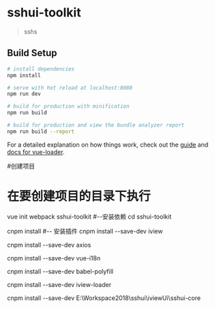 # sshui-toolkit

> sshs

## Build Setup

``` bash
# install dependencies
npm install

# serve with hot reload at localhost:8080
npm run dev

# build for production with minification
npm run build

# build for production and view the bundle analyzer report
npm run build --report
```

For a detailed explanation on how things work, check out the [guide](http://vuejs-templates.github.io/webpack/) and [docs for vue-loader](http://vuejs.github.io/vue-loader).

#创建项目
# 在要创建项目的目录下执行
vue init webpack sshui-toolkit
#--安装依赖
cd sshui-toolkit

cnpm install
#-- 安装插件
cnpm install --save-dev iview

cnpm install --save-dev axios

cnpm install --save-dev vue-i18n

cnpm install --save-dev babel-polyfill

cnpm install --save-dev  iview-loader

cnpm install --save-dev E:\Workspace2018\sshui\iviewUi\sshui-core
